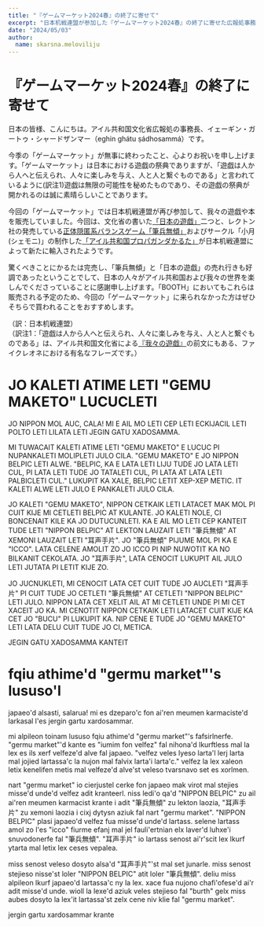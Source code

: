 ```yaml
---
title: "『ゲームマーケット2024春』の終了に寄せて"
excerpt: "日本机戦連盟が参加した『ゲームマーケット2024春』の終了に寄せた広報処事務長のコメントです。"
date: "2024/05/03"
author:
  name: skarsna.meloviliju
---
```


# 『ゲームマーケット2024春』の終了に寄せて
日本の皆様、こんにちは。アイル共和国文化省広報処の事務長、イェーギン・ガートゥ・シャードザンマー（eghin ghátu ṣádhosammá）です。

今季の「ゲームマーケット」が無事に終わったこと、心よりお祝いを申し上げます。「ゲームマーケット」は日本における遊戯の祭典でありますが、「遊戯は人から人へと伝えられ、人々に楽しみを与え、人と人と繋ぐものである」と言われているように(訳注1)遊戯は無限の可能性を秘めたものであり、その遊戯の祭典が開かれるのは誠に素晴らしいことであります。

今回の「ゲームマーケット」では日本机戦連盟が再び参加して、我々の遊戯や本を販売していました。今回は、文化省の書いた[「日本の遊戯」](https://x.com/cet2kaik/status/1782211240129151299)二つと、レクトン社の発売している[正体隠匿系バランスゲーム「筆兵無傾」](https://x.com/cet2kaik/status/1780642196737396973)およびサークル「小月(シェモニ)」の制作した[「アイル共和国プロパガンダかるた」](https://x.com/cet2kaik/status/1780642196737396973)が日本机戦連盟によって新たに輸入されたようです。

驚くべきことにかるたは完売し、「筆兵無傾」と「日本の遊戯」の売れ行きも好調であったということでして、日本の人々がアイル共和国および我々の世界を楽しんでくださっていることに感謝申し上げます。「BOOTH」においてもこれらは販売される予定のため、今回の「ゲームマーケット」に来られなかった方はぜひそちらで買われることをおすすめします。

（訳：日本机戦連盟）<br>
（訳注1：「遊戯は人から人へと伝えられ、人々に楽しみを与え、人と人と繋ぐものである」は、アイル共和国文化省による[『我々の遊戯』](https://cet2kaik.booth.pm/items/4781852)の前文にもある、ファイクレオネにおける有名なフレーズです。）

# <span lang="x-ycaxen-medium">JO KALETI ATIME LETI "GEMU MAKETO" LUCUCLETI</span>
<div lang="x-ycaxen-medium">
JO NIPPON MOL AUC, CALA! MI E AIL MO LETI CEP LETI ECKIJACIL LETI POLTO LETI LILATA LETI JEGIN GATU XADOSAMMA.

MI TUWACAIT KALETI ATIME LETI "GEMU MAKETO" E LUCUC PI NUPANKALETI MOLIPLETI JULO CILA. "GEMU MAKETO" E JO NIPPON BELPIC LETI ALWE. "BELPIC, KA E LATA LETI LIJU TUDE JO LATA LETI CUL, PI LATA LETI TUDE JO TATALETI CUL, PI LATA AT LATA LETI PALBICLETI CUL." LUKUPIT KA XALE, BELPIC LETIT XEP-XEP METIC. IT KALETI ALWE LETI JULO E PANKALETI JULO CILA.

JO KALETI "GEMU MAKETO", NIPPON CETKAIK LETI LATACET MAK MOL PI CUIT KIJE MI CETLETI BELPIC AT KULANTE. JO KALETI NOLE, CI BONCENAIT KILE KA JO DUTUCUNLETI. KA E AIL MO LETI CEP KANTEIT TUDE LETI "NIPPON BELPIC" AT LEKTON LAUZAIT LETI "<span lang="x-linmarn">筆兵無傾</span>" AT XEMONI LAUZAIT LETI "<span lang="x-linmarn">耳声手片</span>". JO "<span lang="x-linmarn">筆兵無傾</span>" PIJUME MOL PI KA E "ICCO". LATA CELENE AMOLIT ZO JO ICCO PI NIP NUWOTIT KA NO BILKANIT CEKOLATA. JO "<span lang="x-linmarn">耳声手片</span>", LATA CENOCIT LUKUPIT AIL JULO LETI JUTATA PI LETIT KIJE ZO.

JO JUCNUKLETI, MI CENOCIT LATA CET CUIT TUDE JO AUCLETI "<span lang="x-linmarn">耳声手片</span>" PI CUIT TUDE JO CETLETI "<span lang="x-linmarn">筆兵無傾</span>" AT CETLETI "NIPPON BELPIC" LETI JULO. NIPPON LATA CET XELIT AIL AT MI CETLETI UNDE PI MI CET XACEIT JO KA. MI CENOTIT NIPPON CETKAIK LETI LATACET CUIT KIJE KA CET JO "BUCU" PI LUKUPIT KA. NIP CENE E TUDE JO "GEMU MAKETO" LETI LATA DELU CUIT TUDE JO CI, METICA.

JEGIN GATU XADOSAMMA KANTEIT
</div>

# <span lang="x-lineparine">fqiu athime'd "germu market"'s lususo'l</span>
<div lang="x-lineparine">
japaeo'd alsasti, salarua! mi es dzeparo'c fon ai'ren meumen karmaciste'd larkasal l'es jergin gartu xardosammar.

mi alpileon toinam lususo fqiu athime'd "germu market"'s fafsirlnerfe. "germu market"'d kante es "iumim fon velfez" fal nihona'd lkurftless mal la lex es ils xerf velfeze'd alve fal japaeo. "velfez veles lyeso larta'l lerj larta mal jojied lartassa'c la nujon mal falvix larta'i larta'c." velfez la lex xaleon letix kenelifen metis mal velfeze'd alve'st veleso tvarsnavo set es xorlmen.

nart "germu market" io cierjustel cerke fon japaeo mak virot mal stejies misse'd unde'd velfez adit kranteerl. niss ledi'o qa'd "NIPPON BELPIC" zu ail ai'ren meumen karmacist krante i adit "<span lang="x-linmarn">筆兵無傾</span>" zu lekton laozia, "<span lang="x-linmarn">耳声手片</span>" zu xemoni laozia i cixj dytysn aziuk fal nart "germu market". "NIPPON BELPIC" plasi japaeo'd velfez fua misse'd unde'd lartass. selene lartass amol zo l'es "icco" fiurme efanj mal jel fauli'ertnian elx laver'd luhxe'i snuvodonerfe fal "<span lang="x-linmarn">筆兵無傾</span>". "<span lang="x-linmarn">耳声手片</span>" io lartass senost ai'r'scit lex lkurf ytarta mal letix lex ceses vepalea.

miss senost veleso dosyto alsa'd "<span lang="x-linmarn">耳声手片</span>"'st mal set junarle. miss senost stejieso nisse'st loler "NIPPON BELPIC" atit loler "<span lang="x-linmarn">筆兵無傾</span>". deliu miss alpileon lkurf japaeo'd lartassa'c ny la lex. xace fua nujono chafi'ofese'd ai'r adit misse'd unde. wioll la lexe'd aziuk veles stejieso fal "burth" gelx miss aubes dosyto la lex'it lartassa'st zelx cene niv klie fal "germu market".

jergin gartu xardosammar krante
</div>